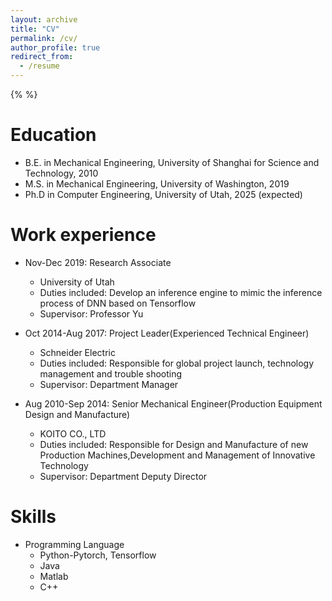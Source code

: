 ```yaml
---
layout: archive
title: "CV"
permalink: /cv/
author_profile: true
redirect_from:
  - /resume
---
```


{% %}

Education
======
* B.E. in Mechanical Engineering, University of Shanghai for Science and Technology, 2010
* M.S. in Mechanical Engineering, University of Washington, 2019
* Ph.D in Computer Engineering, University of Utah, 2025 (expected)

Work experience
======
* Nov-Dec 2019: Research Associate
  * University of Utah
  * Duties included: Develop an inference engine to mimic the inference process of DNN based on Tensorflow 
  * Supervisor: Professor Yu

* Oct 2014-Aug 2017: Project Leader(Experienced Technical Engineer)
  * Schneider Electric
  * Duties included: Responsible for global project launch, technology management and trouble shooting
  * Supervisor: Department Manager

* Aug 2010-Sep 2014: Senior Mechanical Engineer(Production Equipment Design and Manufacture)
  * KOITO CO., LTD
  * Duties included: Responsible for Design and Manufacture of new Production Machines,Development and Management of Innovative Technology
  * Supervisor: Department Deputy Director
  
Skills
======
* Programming Language
  * Python-Pytorch, Tensorflow
  * Java
  * Matlab
  * C++
